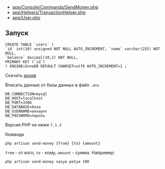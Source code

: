 * [app/Console/Commands/SendMoney.php](https://github.com/fortael/test-task-command/blob/master/app/Console/Commands/SendMoney.php)   
* [app/Helpers/TransactionHelper.php](https://github.com/fortael/test-task-command/blob/master/app/Helpers/TransactionHelper.php)     
* [app/User.php](https://github.com/fortael/test-task-command/blob/master/app/User.php)
## Запуск

    CREATE TABLE `users` (
    `id` int(10) unsigned NOT NULL AUTO_INCREMENT, `name` varchar(255) NOT NULL,
    `balance` decimal(10,2) NOT NULL,
    PRIMARY KEY (`id`)
    ) ENGINE=InnoDB DEFAULT CHARSET=utf8 AUTO_INCREMENT=1 ;
    
Скачать [архив](https://github.com/fortael/test-task-command/archive/master.zip)

Вписать данные от базы данных в файл `.env`

    DB_CONNECTION=mysql
    DB_HOST=localhost
    DB_PORT=3306
    DB_DATABASE=база
    DB_USERNAME=аккаунт
    DB_PASSWORD=пароль
    
Версия PHP не ниже `7.1.3`
    
Команда

    php artisan send-money {from} {to} {amount}
    
`from` - от кого, `to` - кому, `amount` - сумма. Например:

    php artisan send-money vasya petya 100
